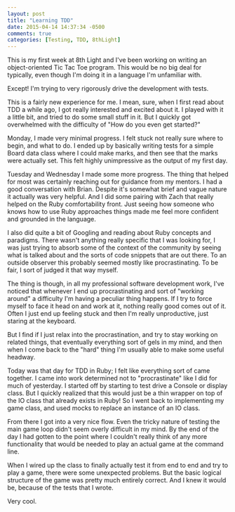 ```yaml
---
layout: post
title: "Learning TDD"
date: 2015-04-14 14:37:34 -0500
comments: true
categories: [Testing, TDD, 8thLight]
---
```


This is my first week at 8th Light and I've been working on writing an
object-oriented Tic Tac Toe program.  This would be no big deal for
typically, even though I'm doing it in a language I'm unfamiliar with.

Except! I'm trying to very rigorously drive the development with
tests.

<!--more-->

This is a fairly new experience for me. I mean, sure, when I first
read about TDD a while ago, I got really interested and excited about
it. I played with it a little bit, and tried to do some small stuff in
it. But I quickly got overwhelmed with the difficulty of "How do you
even get started?"

Monday, I made very minimal progress. I felt stuck not really sure
where to begin, and what to do. I ended up by basically writing tests
for a simple Board data class where I could make marks, and then see
that the marks were actually set. This felt highly unimpressive as the
output of my first day.

Tuesday and Wednesday I made some more progress. The thing that helped
for most was certainly reaching out for guidance from my mentors. I
had a good conversation with Brian. Despite it's somewhat brief and
vague nature it actually was very helpful. And I did some pairing with
Zach that really helped on the Ruby comfortability front. Just seeing
how someone who knows how to use Ruby approaches things made me feel
more confident and grounded in the language.

I also did quite a bit of Googling and reading about Ruby concepts and
paradigms. There wasn't anything really specific that I was looking
for, I was just trying to absorb some of the context of the community
by seeing what is talked about and the sorts of code snippets that are
out there. To an outside observer this probably seemed mostly like
procrastinating. To be fair, I sort of judged it that way myself.

The thing is though, in all my professional software development work,
I've noticed that whenever I end up procrastinating and sort of
"working around" a difficulty I'm having a peculiar thing happens. If
I try to force myself to face it head on and work at it, nothing
really good comes out of it. Often I just end up feeling stuck and
then I'm really unproductive, just staring at the keyboard.

But I find if I just relax into the procrastination, and try to stay
working on related things, that eventually everything sort of gels in
my mind, and then when I come back to the "hard" thing I'm usually
able to make some useful headway.

Today was that day for TDD in Ruby; I felt like everything sort of
came together. I came into work determined not to "procrastinate" like
I did for much of yesterday. I started off by starting to test drive a
Console or display class. But I quickly realized that this would just
be a thin wrapper on top of the IO class that already exists in Ruby!
So I went back to implementing my game class, and used mocks to
replace an instance of an IO class.

From there I got into a very nice flow. Even the tricky nature of
testing the main game loop didn't seem overly difficult in my mind. By
the end of the day I had gotten to the point where I couldn't really
think of any more functionality that would be needed to play an actual
game at the command line.

When I wired up the class to finally actually test it from end to end
and try to play a game, there were some unexpected problems. But the
basic logical structure of the game was pretty much entirely
correct. And I knew it would be, because of the tests that I wrote.

Very cool.
